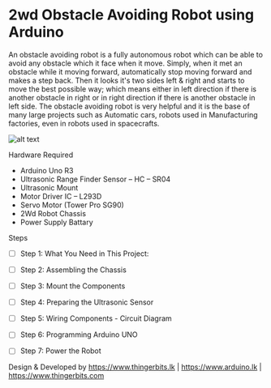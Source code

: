 # 2wd Obstacle Avoiding Robot using Arduino
An obstacle avoiding robot is a fully autonomous robot which can be able to avoid any obstacle which it face when it move. Simply, when it met an obstacle while it moving forward, automatically stop moving forward and makes a step back. Then it looks it's two sides left & right and starts to move the best possible way; which means either in left direction if there is another obstacle in right or in right direction if there is another obstacle in left side. The obstacle avoiding robot is very helpful and it is the base of many large projects such as Automatic cars, robots used in Manufacturing factories, even in robots used in spacecrafts.

![alt text](https://i.imgur.com/r5e2oub.jpg)

Hardware Required

- Arduino Uno R3
- Ultrasonic Range Finder Sensor – HC – SR04
- Ultrasonic Mount
- Motor Driver IC – L293D 
- Servo Motor (Tower Pro SG90)
- 2Wd Robot Chassis
- Power Supply Battary

Steps

- [ ] Step 1: What You Need in This Project:	
- [ ] Step 2: Assembling the Chassis	
- [ ] Step 3: Mount the Components	
- [ ] Step 4: Preparing the Ultrasonic Sensor	
- [ ] Step 5: Wiring Components - Circuit Diagram	
- [ ] Step 6: Programming Arduino UNO	
- [ ] Step 7: Power the Robot


Design & Developed by https://www.thingerbits.lk | https://www.arduino.lk | https://www.thingerbits.com
